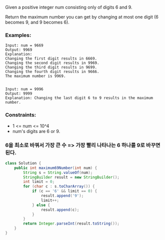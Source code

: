 Given a positive integer num consisting only of digits 6 and 9.

Return the maximum number you can get by changing at most one digit (6 becomes 9, and 9 becomes 6).

### Examples:
```
Input: num = 9669
Output: 9969
Explanation: 
Changing the first digit results in 6669.
Changing the second digit results in 9969.
Changing the third digit results in 9699.
Changing the fourth digit results in 9666. 
The maximum number is 9969.


Input: num = 9996
Output: 9999
Explanation: Changing the last digit 6 to 9 results in the maximum number.
```
### Constraints:
- 1 <= num <= 10^4
- num's digits are 6 or 9.

### 6을 최소로 바꿔서 가장 큰 수 => 가장 빨리 나타나는 6 하나를 9로 바꾸면 된다.
```java
class Solution {
    public int maximum69Number(int num) {
        String s = String.valueOf(num);
        StringBuilder result = new StringBuilder();
        int limit = 0;
        for (char c : s.toCharArray()) {
            if (c == '6' && limit == 0) {
                result.append('9');
                limit++;
            } else {
                result.append(c);
            }
        }
        return Integer.parseInt(result.toString());
    }
}
```